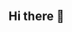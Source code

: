 ## Hi there 👋

<!--
**talewis25/talewis25** is a ✨ _special_ ✨ repository because its `README.md` (this file) appears on your GitHub profile.

Here are some ideas to get you started:

- 🔭 I’m currently working on creating an update for my repo.
- 🌱 I’m currently learning how to create a new bracch 
- 👯 I’m looking to collaborate on new html projects 
.- 🤔 I’m looking for help with pushing and pulling
- 💬 Ask me about ...
- 📫 How to reach me: ...
- 😄 Pronouns: ...
- ⚡ Fun fact: ...
-->
